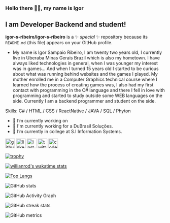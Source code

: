 ### Hello there 👋🏾, my name is Igor
## I am Developer Backend and student!

**igor-s-ribeiro/igor-s-ribeiro** is a ✨ _special_ ✨ repository because its `README.md` (this file) appears on your GitHub profile.


* My name is Igor Sampaio Ribeiro, I am twenty two years old, I currently live in Uberaba Minas Gerais Brazil which is also my hometown. I have always liked technologies in general, when I was younger my interest was in games... And when I turned 15 years old I started to be curious about what was running behind websites and the games I played. My mother enrolled me in a Computer Graphics technical course where I learned how the process of creating games was, I also had my first contact with programming in the C# language and there I fell in love with programming and started to study outside some WEB languages on the side. Currently I am a backend programmer and student on the side. 

Skills: C# / HTML / CSS / ReactNative / JAVA / SQL / Phyton

- 🔭 I’m currently working on 
- 🌱 I'm currently working for a DuBrasil Soluções.  
- 🌱 I’m currently in college at S.I Information Systems. 

[<img src='https://cdn-icons-png.flaticon.com/512/733/733553.png' alt='github' height='30'>](https://github.com/Igor-s-ribeiro)  [<img src='https://www.cleanpng.com/png-computer-icons-symbol-linkedin-email-telephone-con-5948122/download-png.html' alt='linkedin' height='30'>](https://www.linkedin.com/in/igor-sampaio-ribeiro-14b80b1a2)  [<img src='https://cdn.jsdelivr.net/npm/simple-icons@3.0.1/icons/instagram.svg' alt='instagram' height='30'>](https://www.instagram.com/igor_ribeiro__/)  [<img src='https://cdn.jsdelivr.net/npm/simple-icons@3.0.1/icons/twitter.svg' alt='twitter' height='30'>](https://twitter.com/o_corrosivo)  [<img src='https://cdn.jsdelivr.net/npm/simple-icons@3.0.1/icons/codepen.svg' alt='codepen' height='30'>](https://codepen.io/Igor-s-ribeiro)  
  
[![trophy](https://github-profile-trophy.vercel.app/?username=Igor-s-ribeiro)](https://github.com/ryo-ma/github-profile-trophy) 

[![willianrod's wakatime stats](https://github-readme-stats.vercel.app/api/wakatime?username=igor-s-ribeiro)](https://github.com/anuraghazra/github-readme-stats&theme=radical)

[![Top Langs](https://github-readme-stats.vercel.app/api/top-langs/?username=Igor-s-ribeiro&layout=compact)](https://github.com/anuraghazra/github-readme-stats&theme=radical) 

![GitHub stats](https://github-readme-stats.vercel.app/api?username=igor-s-ribeiro&show_icons=true&count_private=true&theme=react)   

![GitHub Activity Graph](https://activity-graph.herokuapp.com/graph?username=Igor-s-ribeiro)  

![GitHub streak stats](https://github-readme-streak-stats.herokuapp.com/?user=Igor-s-ribeiro) 

![GitHub metrics](https://metrics.lecoq.io/igor-s-ribeiro)

